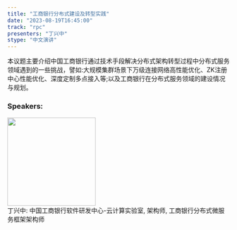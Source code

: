 ```yaml
---
title: "工商银行分布式建设及转型实践"
date: "2023-08-19T16:45:00"
track: "rpc"
presenters: "丁兴中"
stype: "中文演讲"
---
```

本议题主要介绍中国工商银行通过技术手段解决分布式架构转型过程中分布式服务领域遇到的一些挑战，譬如:大规模集群场景下万级连接网络高性能优化、ZK注册中心性能优化、深度定制多点接入等;以及工商银行在分布式服务领域的建设情况与规划。
 ### Speakers: 
 <img src="https://img.bagevent.com/resource/20230613/1417156390.jpg" width="200" /><br>丁兴中: 中国工商银行软件研发中心-云计算实验室, 架构师, 工商银行分布式微服务框架架构师
 <br><br>
